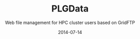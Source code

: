 ---
title: PLGData
subtitle: Web file management for HPC cluster users based on GridFTP
layout: default
modal-id: 2
date: 2014-07-14
img: plgdata.png
thumbnail: plgdata-thumbnail.png
alt: Web file management for HPC cluster users based on GridFTP
manual: https://docs.cyfronet.pl/x/64es
source: https://gitlab.dev.cyfronet.pl/t.gubala/plgdata
tryit: https://data.plgrid.pl/?locale=en
description: The PLG-Data service lets you access the folders and files that are available to you in the PL-Grid infrastructure. These include both your personal resources and those shared with you (or the teams you belong to) by collaborators.

---
